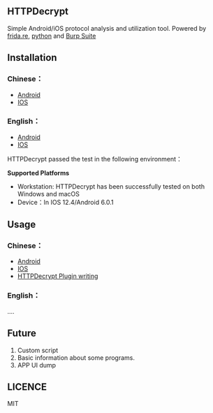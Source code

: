 ## HTTPDecrypt

Simple Android/iOS protocol analysis and utilization tool. Powered by [frida.re](https://www.frida.re), [python](https://www.python.org) and [Burp Suite](https://portswigger.net/burp)


## Installation

### Chinese：
* [Android](/docs/AndroidInstall-Chinese.md)
* [IOS](/docs/IOSInstall-Chinese.md.md)
### English：
* [Android](/docs/AndroidInstall.md)
* [IOS](/docs/IOSInstall.md)

HTTPDecrypt passed the test in the following environment：

**Supported Platforms**

* Workstation: HTTPDecrypt has been successfully tested on both Windows and macOS
* Device：In IOS 12.4/Android 6.0.1

## Usage

### Chinese：
* [Android](/docs/Android.md)
* [IOS](/docs/ios.md)
* [HTTPDecrypt Plugin writing](/docs/HDPlugin.md)

### English：
....

## Future
1. Custom script
2. Basic information about some programs.
3. APP UI dump


## LICENCE
MIT